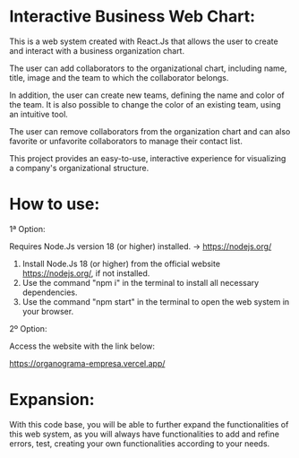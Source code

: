 # Interactive Business Web Chart:

This is a web system created with React.Js that allows the user to create and interact with a business organization chart. 

The user can add collaborators to the organizational chart, including name, title, image and the team to which the collaborator belongs.

In addition, the user can create new teams, defining the name and color of the team. It is also possible to change the color of an existing team, using an intuitive tool.

The user can remove collaborators from the organization chart and can also favorite or unfavorite collaborators to manage their contact list.

This project provides an easy-to-use, interactive experience for visualizing a company's organizational structure.

# How to use:

1ª Option:

Requires Node.Js version 18 (or higher) installed. -> https://nodejs.org/

1. Install Node.Js 18 (or higher) from the official website https://nodejs.org/, if not installed.
4. Use the command "npm i" in the terminal to install all necessary dependencies.
5. Use the command "npm start" in the terminal to open the web system in your browser.

2º Option:

Access the website with the link below:

https://organograma-empresa.vercel.app/

# Expansion:

With this code base, you will be able to further expand the functionalities of this web system, as you will always have functionalities to add and refine errors, test, creating your own functionalities according to your needs.
